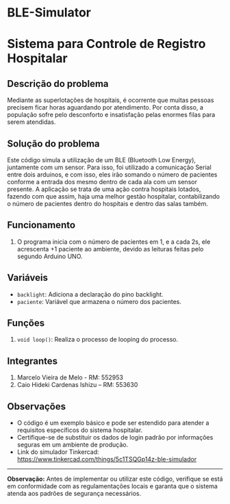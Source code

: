 # BLE-Simulator

# Sistema para Controle de Registro Hospitalar

## Descrição do problema
Mediante as superlotações de hospitais, é ocorrente que muitas pessoas precisem ficar horas aguardando por atendimento. Por conta disso, a população sofre pelo desconforto e insatisfação pelas enormes filas para serem atendidas.

## Solução do problema
Este código simula a utilização de um BLE (Bluetooth Low Energy), juntamente com um sensor. Para isso, foi utilizado a comunicação Serial entre dois arduinos, e com isso, eles irão somando o número de pacientes conforme a entrada dos mesmo dentro de cada ala com um sensor presente. A aplicação se trata de uma ação contra hospitais lotados, fazendo com que assim, haja uma melhor gestão hospitalar, contabilizando o número de pacientes dentro do hospitais e dentro das salas também.

## Funcionamento
1. O programa inicia com o número de pacientes em 1, e a cada 2s, ele acrescenta +1 paciente ao ambiente, devido as leituras feitas pelo segundo Arduino UNO.

## Variáveis
- `backlight`: Adiciona a declaração do pino backlight.
- `paciente`: Variável que armazena o número dos pacientes.

## Funções
1. `void loop()`: Realiza o processo de looping do processo.

## Integrantes
1. Marcelo Vieira de Melo - RM: 552953
2. Caio Hideki Cardenas Ishizu – RM: 553630

## Observações
- O código é um exemplo básico e pode ser estendido para atender a requisitos específicos do sistema hospitalar.
- Certifique-se de substituir os dados de login padrão por informações seguras em um ambiente de produção.
- Link do simulador Tinkercad: https://www.tinkercad.com/things/5c1TSQGp14z-ble-simulador

---

**Observação:** Antes de implementar ou utilizar este código, verifique se está em conformidade com as regulamentações locais e garanta que o sistema atenda aos padrões de segurança necessários.
